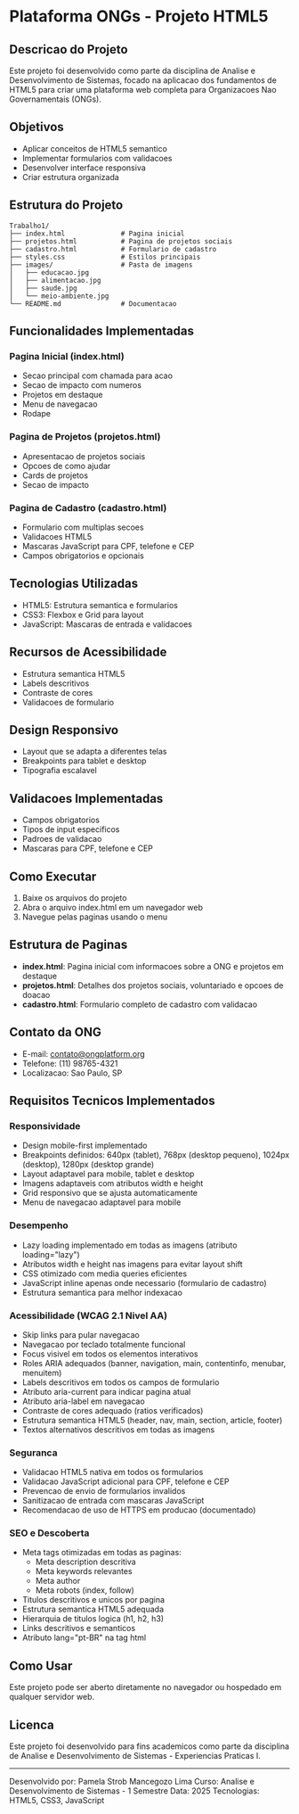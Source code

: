# Plataforma ONGs - Projeto HTML5

## Descricao do Projeto

Este projeto foi desenvolvido como parte da disciplina de Analise e Desenvolvimento de Sistemas, focado na aplicacao dos fundamentos de HTML5 para criar uma plataforma web completa para Organizacoes Nao Governamentais (ONGs).

## Objetivos

- Aplicar conceitos de HTML5 semantico
- Implementar formularios com validacoes
- Desenvolver interface responsiva
- Criar estrutura organizada

## Estrutura do Projeto

```
Trabalho1/
├── index.html              # Pagina inicial
├── projetos.html           # Pagina de projetos sociais
├── cadastro.html           # Formulario de cadastro
├── styles.css              # Estilos principais
├── images/                 # Pasta de imagens
│   ├── educacao.jpg
│   ├── alimentacao.jpg
│   ├── saude.jpg
│   └── meio-ambiente.jpg
└── README.md               # Documentacao
```

## Funcionalidades Implementadas

### Pagina Inicial (index.html)
- Secao principal com chamada para acao
- Secao de impacto com numeros
- Projetos em destaque
- Menu de navegacao
- Rodape

### Pagina de Projetos (projetos.html)
- Apresentacao de projetos sociais
- Opcoes de como ajudar
- Cards de projetos
- Secao de impacto

### Pagina de Cadastro (cadastro.html)
- Formulario com multiplas secoes
- Validacoes HTML5
- Mascaras JavaScript para CPF, telefone e CEP
- Campos obrigatorios e opcionais

## Tecnologias Utilizadas

- HTML5: Estrutura semantica e formularios
- CSS3: Flexbox e Grid para layout
- JavaScript: Mascaras de entrada e validacoes

## Recursos de Acessibilidade

- Estrutura semantica HTML5
- Labels descritivos
- Contraste de cores
- Validacoes de formulario

## Design Responsivo

- Layout que se adapta a diferentes telas
- Breakpoints para tablet e desktop
- Tipografia escalavel

## Validacoes Implementadas

- Campos obrigatorios
- Tipos de input especificos
- Padroes de validacao
- Mascaras para CPF, telefone e CEP

## Como Executar

1. Baixe os arquivos do projeto
2. Abra o arquivo index.html em um navegador web
3. Navegue pelas paginas usando o menu

## Estrutura de Paginas

- **index.html**: Pagina inicial com informacoes sobre a ONG e projetos em destaque
- **projetos.html**: Detalhes dos projetos sociais, voluntariado e opcoes de doacao
- **cadastro.html**: Formulario completo de cadastro com validacao

## Contato da ONG

- E-mail: contato@ongplatform.org
- Telefone: (11) 98765-4321
- Localizacao: Sao Paulo, SP

## Requisitos Tecnicos Implementados

### Responsividade
- Design mobile-first implementado
- Breakpoints definidos: 640px (tablet), 768px (desktop pequeno), 1024px (desktop), 1280px (desktop grande)
- Layout adaptavel para mobile, tablet e desktop
- Imagens adaptaveis com atributos width e height
- Grid responsivo que se ajusta automaticamente
- Menu de navegacao adaptavel para mobile

### Desempenho
- Lazy loading implementado em todas as imagens (atributo loading="lazy")
- Atributos width e height nas imagens para evitar layout shift
- CSS otimizado com media queries eficientes
- JavaScript inline apenas onde necessario (formulario de cadastro)
- Estrutura semantica para melhor indexacao

### Acessibilidade (WCAG 2.1 Nivel AA)
- Skip links para pular navegacao
- Navegacao por teclado totalmente funcional
- Focus visivel em todos os elementos interativos
- Roles ARIA adequados (banner, navigation, main, contentinfo, menubar, menuitem)
- Labels descritivos em todos os campos de formulario
- Atributo aria-current para indicar pagina atual
- Atributo aria-label em navegacao
- Contraste de cores adequado (ratios verificados)
- Estrutura semantica HTML5 (header, nav, main, section, article, footer)
- Textos alternativos descritivos em todas as imagens

### Seguranca
- Validacao HTML5 nativa em todos os formularios
- Validacao JavaScript adicional para CPF, telefone e CEP
- Prevencao de envio de formularios invalidos
- Sanitizacao de entrada com mascaras JavaScript
- Recomendacao de uso de HTTPS em producao (documentado)

### SEO e Descoberta
- Meta tags otimizadas em todas as paginas:
  - Meta description descritiva
  - Meta keywords relevantes
  - Meta author
  - Meta robots (index, follow)
- Titulos descritivos e unicos por pagina
- Estrutura semantica HTML5 adequada
- Hierarquia de titulos logica (h1, h2, h3)
- Links descritivos e semanticos
- Atributo lang="pt-BR" na tag html

## Como Usar

Este projeto pode ser aberto diretamente no navegador ou hospedado em qualquer servidor web.

## Licenca

Este projeto foi desenvolvido para fins academicos como parte da disciplina de Analise e Desenvolvimento de Sistemas - Experiencias Praticas I.

---

Desenvolvido por: Pamela Strob Mancegozo Lima
Curso: Analise e Desenvolvimento de Sistemas - 1 Semestre
Data: 2025
Tecnologias: HTML5, CSS3, JavaScript

